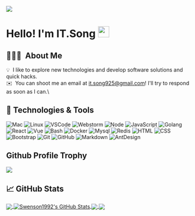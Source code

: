 
![](背景.png)
# Hello! I'm IT.Song <img src="https://raw.githubusercontent.com/MartinHeinz/MartinHeinz/master/wave.gif" width="30px">

## 👨🏻‍💻 &nbsp;About Me
💡 &nbsp;I like to explore new technologies and develop software solutions and quick hacks.   
✉️ &nbsp;You can shoot me an email at it.song925@gmail.com! I'll try to respond as soon as I can.\

## 🔧 Technologies & Tools
![Mac](https://img.shields.io/badge/OS-Mac-informational?style=flat&logo=apple&logoColor=yellow&color=2bbc8a)
![Linux](https://img.shields.io/badge/OS-Linux-informational?style=flat&logo=linux&color=2bbc8a)
![VSCode](https://img.shields.io/badge/Editor-VSCode-informational?style=flat&logo=visual-studio&logoColor=blue&color=2bbc8a)
![Webstorm](https://img.shields.io/badge/Editor-Webstorm-informational?style=flat&logo=webstorm&logoColor=yellow&color=2bbc8a)
![Node](https://img.shields.io/badge/Code-Node-informational?style=flat&logo=node.js&color=2bbc8a)
![JavaScript](https://img.shields.io/badge/Code-JavaScript-informational?style=flat&logo=javascript&color=2bbc8a)
![Golang](https://img.shields.io/badge/Code-Golang-informational?style=flat&logo=go&color=2bbc8a)
![React](https://img.shields.io/badge/Code-React-informational?style=flat&logo=react&color=2bbc8a)
![Vue](https://img.shields.io/badge/Code-Vue-informational?style=flat&logo=vue.js&color=2bbc8a)
![Bash](https://img.shields.io/badge/Shell-Bash-informational?style=flat&logo=gnu-bash&color=2bbc8a)
![Docker](https://img.shields.io/badge/Tools-Docker-informational?style=flat&logo=docker&color=2bbc8a)
![Mysql](https://img.shields.io/badge/Tools-MySQL-informational?style=flat&logo=mysql&color=2bbc8a)
![Redis](https://img.shields.io/badge/Tools-Redis-informational?style=flat&logo=redis&color=2bbc8a)
![HTML](https://img.shields.io/badge/Code-HTML-infomational?style=flat&logo=HTML5&color=2bbc8a)
![CSS](https://img.shields.io/badge/Code-CSS-infomational?style=flat&logo=CSS3&logoColor=1572B6&color=2bbc8a)
![Bootstrap](https://img.shields.io/badge/Code-Bootstrap-infomational?style=flat&logo=bootstrap&logoColor=563D7C&color=2bbc8a)
![Git](https://img.shields.io/badge/Code-Git-infomational?style=flat&logo=git&color=2bbc8a)
![GitHub](https://img.shields.io/badge/Tool-GitHub-infomational?style=flat&logo=github&logoColor=purple&color=2bbc8a)
![Markdown](https://img.shields.io/badge/Code-Markdown-infomational?style=flat&logo=markdown&logoColor=red&color=2bbc8a)
![AntDesign](https://img.shields.io/badge/Code-Ant%20Design-infomational?style=flat&logo=Ant%20Design&logoColor=blue&color=2bbc8a)

## Github Profile Trophy
![](https://github-profile-trophy.vercel.app/?username=Swenson1992&theme=onedark)

## &#x1f4c8; GitHub Stats

<a href="https://github.com/Swenson1992/swenson1992">
  <img align="center" src="https://github-readme-stats.vercel.app/api/top-langs/?username=songjian925&hide=php,CoffeeScript&title_color=ffffff&text_color=c9cacc&icon_color=2bbc8a&bg_color=1d1f21" />
</a>
<a href="https://github.com/Swenson1992/swenson1992">
  <img align="center" src="https://github-readme-stats.vercel.app/api?username=Swenson1992&show_icons=true&line_height=25&count_private=false&title_color=ffffff&text_color=c9cacc&icon_color=2bbc8a&bg_color=1d1f21" alt="Swenson1992's GitHub Stats" />
</a>

<a href="https://github.com/Swenson1992/DailyReport">
  <img align="center" src="https://github-readme-stats.vercel.app/api/pin/?username=Swenson1992&repo=DailyReport&title_color=ffffff&text_color=c9cacc&icon_color=2bbc8a&bg_color=1d1f21" />
</a>

<a href="https://github.com/Swenson1992/TCPServer">
  <img align="center" src="https://github-readme-stats.vercel.app/api/pin/?username=Swenson1992&repo=TCPServer&title_color=ffffff&text_color=c9cacc&icon_color=2bbc8a&bg_color=1d1f21" />
</a>   